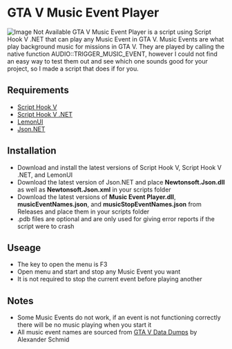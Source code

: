 # GTA V Music Event Player
![Image Not Available](drive.google.com/uc?export=view&id=1E2Eaq2Udh6x54KhEn7H7-DYO4qGcO00m)
GTA V Music Event Player is a script using Script Hook V .NET that can play any Music Event in GTA V. Music Events are what play background music for missions in GTA V. They are played by calling the native function AUDIO::TRIGGER_MUSIC_EVENT, however I could not find an easy way to test them out and see which one sounds good for your project, so I made a script that does if for you.
## Requirements 
- [Script Hook V](http://www.dev-c.com/gtav/scripthookv/)
- [Script Hook V .NET](https://github.com/crosire/scripthookvdotnet)
- [LemonUI](https://github.com/justalemon/LemonUI)
- [Json.NET](https://github.com/JamesNK/Newtonsoft.Json)
## Installation
- Download and install the latest versions of Script Hook V, Script Hook V .NET, and LemonUI
- Download the latest version of Json.NET and place **Newtonsoft.Json.dll** as well as **Newtonsoft.Json.xml** in your scripts folder
- Download the latest versions of **Music Event Player.dll**, **musicEventNames.json**, and **musicStopEventNames.json** from Releases and place them in your scripts folder
- .pdb files are optional and are only used for giving error reports if the script were to crash
## Useage
- The key to open the menu is F3
- Open menu and start and stop any Music Event you want
- It is not required to stop the current event before playing another
## Notes
- Some Music Events do not work, if an event is not functioning correctly there will be no music playing when you start it
- All music event names are sourced from [GTA V Data Dumps](https://github.com/DurtyFree/gta-v-data-dumps) by Alexander Schmid

